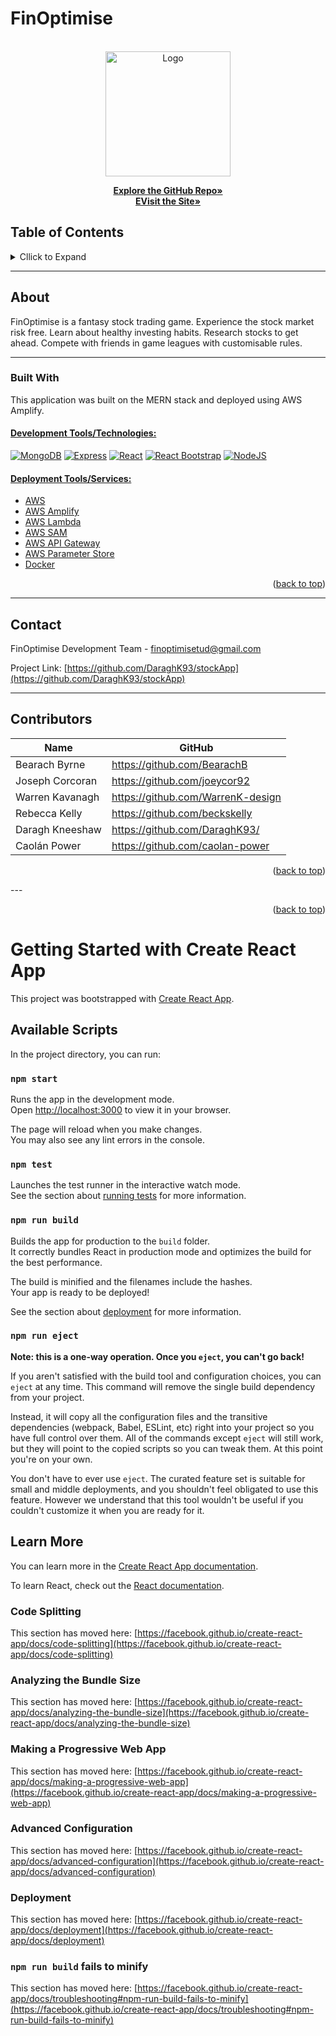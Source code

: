 <!-- Project Title -->
# FinOptimise

<!-- PROJECT LOGO -->
<br />
<div align="center">
  <a href="https://github.com/DaraghK93/stockApp">
    <img src="https://stockappnewslogobucket.s3.eu-west-1.amazonaws.com/logo512.png" alt="Logo" width="200">
  </a>

  <p align="center">
    <a href="https://github.com/DaraghK93/stockApp"><strong>Explore the GitHub Repo»</strong></a>
    <br />
    <a href="https://master.d2l3aeky8jssr5.amplifyapp.com/"><strong>EVisit the Site»</strong></a>
  </p>
</div>

## Table of Contents
<details>
  <summary>Cllick to Expand</summary>
  <ol>
    <li>
      <a href="#about">About The Project</a>
      <ul>
        <li><a href="#built-with">Built With</a></li>
      </ul>
    </li>
    <li>
      <a href="#getting-started">Getting Started</a>
      <ul>
        <li><a href="#prerequisites">Prerequisites</a></li>
        <li><a href="#installation">Installation</a></li>
      </ul>
    </li>
    <li><a href="#contributors">Contributors</a></li>
    <li><a href="#contact">Contact</a></li>
  </ol>
</details>

---

<!-- ABOUT -->
## About 

FinOptimise is a fantasy stock trading game. Experience the stock market risk free. Learn about healthy investing habits. Research stocks to get ahead. Compete with friends in game leagues with customisable rules.

---

### Built With

This application was built on the MERN stack and deployed using AWS Amplify.
#### <ins>Development Tools/Technologies:</ins>
[![MongoDB][Mongodb.com]][Mongodb-url]
[![Express][Expressjs.com]][Express-url]
[![React][React.js]][React-url]
[![React Bootstrap][Bootstrap.com]][Bootstrap-url]
[![NodeJS][NodeJS.org]][NodeJS-url]

#### <ins>Deployment Tools/Services:</ins>
* [AWS][AWS-url]
* [AWS Amplify](https://aws.amazon.com/amplify/)
* [AWS Lambda](https://aws.amazon.com/lambda/)
* [AWS SAM](https://aws.amazon.com/serverless/sam/)
* [AWS API Gateway](https://aws.amazon.com/api-gateway/)
* [AWS Parameter Store](https://docs.aws.amazon.com/systems-manager/latest/userguide/systems-manager-parameter-store.html)
* [Docker](https://www.docker.com/)


<p align="right">(<a href="#readme-top">back to top</a>)</p>

---
<!-- CONTACT -->
## Contact

FinOptimise Development Team - finoptimisetud@gmail.com

Project Link: [https://github.com/DaraghK93/stockApp](https://github.com/DaraghK93/stockApp)

---

<!-- Contributors -->
## Contributors
| Name            | GitHub                            |
|-----------------|-----------------------------------|
| Bearach Byrne   | https://github.com/BearachB       |
| Joseph Corcoran | https://github.com/joeycor92      |
| Warren Kavanagh | https://github.com/WarrenK-design |
| Rebecca Kelly   | https://github.com/beckskelly     |
| Daragh Kneeshaw | https://github.com/DaraghK93/     |
| Caolán Power    | https://github.com/caolan-power   |

<p align="right">(<a href="#readme-top">back to top</a>)</p>
---

<!-- MARKDOWN LINKS & IMAGES -->
<!-- https://www.markdownguide.org/basic-syntax/#reference-style-links -->

<!-- Images -->



<!-- Icons -->
[Mongodb.com]: https://img.shields.io/badge/MongoDB-4EA94B?style=for-the-badge&logo=mongodb&logoColor=white
[Mongodb-url]: https://www.mongodb.com/home

[Expressjs.com]: https://img.shields.io/badge/Express.js-404D59?style=for-the-badge
[Express-url]: https://expressjs.com/

[React.js]: https://img.shields.io/badge/React-20232A?style=for-the-badge&logo=react&logoColor=61DAFB
[React-url]: https://reactjs.org/

[Bootstrap.com]: https://img.shields.io/badge/Bootstrap-563D7C?style=for-the-badge&logo=bootstrap&logoColor=white
[Bootstrap-url]: https://react-bootstrap.github.io/

[NodeJS.org]: https://img.shields.io/badge/Node.js-43853D?style=for-the-badge&logo=node.js&logoColor=white
[NodeJS-url]: https://nodejs.org/en/

[AWS.com]: https://img.shields.io/badge/Amazon_AWS-232F3E?style=for-the-badge&logo=amazon-aws&logoColor=white
[AWS-url]: https://aws.amazon.com/

<p align="right">(<a href="#readme-top">back to top</a>)</p>
















# Getting Started with Create React App

This project was bootstrapped with [Create React App](https://github.com/facebook/create-react-app).

## Available Scripts

In the project directory, you can run:

### `npm start`

Runs the app in the development mode.\
Open [http://localhost:3000](http://localhost:3000) to view it in your browser.

The page will reload when you make changes.\
You may also see any lint errors in the console.

### `npm test`

Launches the test runner in the interactive watch mode.\
See the section about [running tests](https://facebook.github.io/create-react-app/docs/running-tests) for more information.

### `npm run build`

Builds the app for production to the `build` folder.\
It correctly bundles React in production mode and optimizes the build for the best performance.

The build is minified and the filenames include the hashes.\
Your app is ready to be deployed!

See the section about [deployment](https://facebook.github.io/create-react-app/docs/deployment) for more information.

### `npm run eject`

**Note: this is a one-way operation. Once you `eject`, you can't go back!**

If you aren't satisfied with the build tool and configuration choices, you can `eject` at any time. This command will remove the single build dependency from your project.

Instead, it will copy all the configuration files and the transitive dependencies (webpack, Babel, ESLint, etc) right into your project so you have full control over them. All of the commands except `eject` will still work, but they will point to the copied scripts so you can tweak them. At this point you're on your own.

You don't have to ever use `eject`. The curated feature set is suitable for small and middle deployments, and you shouldn't feel obligated to use this feature. However we understand that this tool wouldn't be useful if you couldn't customize it when you are ready for it.

## Learn More

You can learn more in the [Create React App documentation](https://facebook.github.io/create-react-app/docs/getting-started).

To learn React, check out the [React documentation](https://reactjs.org/).

### Code Splitting

This section has moved here: [https://facebook.github.io/create-react-app/docs/code-splitting](https://facebook.github.io/create-react-app/docs/code-splitting)

### Analyzing the Bundle Size

This section has moved here: [https://facebook.github.io/create-react-app/docs/analyzing-the-bundle-size](https://facebook.github.io/create-react-app/docs/analyzing-the-bundle-size)

### Making a Progressive Web App

This section has moved here: [https://facebook.github.io/create-react-app/docs/making-a-progressive-web-app](https://facebook.github.io/create-react-app/docs/making-a-progressive-web-app)

### Advanced Configuration

This section has moved here: [https://facebook.github.io/create-react-app/docs/advanced-configuration](https://facebook.github.io/create-react-app/docs/advanced-configuration)

### Deployment

This section has moved here: [https://facebook.github.io/create-react-app/docs/deployment](https://facebook.github.io/create-react-app/docs/deployment)

### `npm run build` fails to minify

This section has moved here: [https://facebook.github.io/create-react-app/docs/troubleshooting#npm-run-build-fails-to-minify](https://facebook.github.io/create-react-app/docs/troubleshooting#npm-run-build-fails-to-minify)

